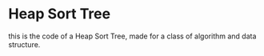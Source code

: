 # Heap Sort Tree

this is the code of a Heap Sort Tree, made for a class of algorithm and data structure.  
